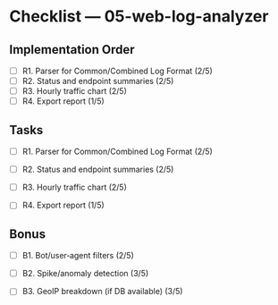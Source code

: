 # Checklist — 05-web-log-analyzer

## Implementation Order
- [ ] R1. Parser for Common/Combined Log Format (2/5)
- [ ] R2. Status and endpoint summaries (2/5)
- [ ] R3. Hourly traffic chart (2/5)
- [ ] R4. Export report (1/5)

## Tasks

- [ ] R1. Parser for Common/Combined Log Format (2/5)

- [ ] R2. Status and endpoint summaries (2/5)

- [ ] R3. Hourly traffic chart (2/5)

- [ ] R4. Export report (1/5)

## Bonus

- [ ] B1. Bot/user‑agent filters (2/5)

- [ ] B2. Spike/anomaly detection (3/5)

- [ ] B3. GeoIP breakdown (if DB available) (3/5)
